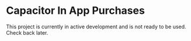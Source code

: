# Capacitor In App Purchases

This project is currently in active development and is not ready to be used. Check back later.
